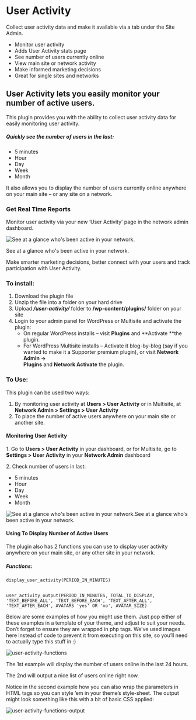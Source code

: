 # User Activity

Collect user activity data and make it available via a tab under the Site Admin.

* Monitor user activity 
* Adds User Activity stats page 
* See number of users currently online 
* View main site or network activity 
* Make informed marketing decisions 
* Great for single sites and networks 

## User Activity lets you easily monitor your number of active users.

This plugin provides you with the ability to collect user activity data for easily monitoring user activity.

##### Quickly see the number of users in the last:

* 5 minutes
* Hour
* Day
* Week
* Month

It also allows you to display the number of users currently online anywhere on your main site – or any site on a network.

### Get Real Time Reports

Monitor user activity via your new ‘User Activity’ page in the network admin dashboard.

![See at a glance who's been active in your network.][33]

See at a glance who's been active in your network.

Make smarter marketing decisions, better connect with your users and track participation with User Activity.

### **To install:**

1. Download the plugin file
2. Unzip the file into a folder on your hard drive
3. Upload **_/user-activity/_** folder to **/wp-content/plugins/** folder on your site
4. Login to your admin panel for WordPress or Multisite and activate the plugin: 
    * On regular WordPress installs – visit **Plugins** and **Activate **the plugin.
    * For WordPress Multisite installs – Activate it blog-by-blog (say if you wanted to make it a Supporter premium plugin), or visit **Network Admin ->  
Plugins** and **Network Activate** the plugin.

### **To Use:**

This plugin can be used two ways:

1. By monitoring user activity at **Users > User Activity** or in Multisite, at **Network Admin > Settings > User Activity**
2. To place the number of active users anywhere on your main site or another site.

#### Monitoring User Activity

1\. Go to **Users > User Activity** in your dashboard, or for Multisite, go to **Settings > User Activity** in your **Network Admin** dashboard

2\. Check number of users in last:

* 5 minutes
* Hour
* Day
* Week
* Month

![See at a glance who's been active in your network.][33]See at a glance who's been active in your network.

#### Using To Display Number of Active Users

The plugin also has 2 functions you can use to display user activity anywhere on your main site, or any other site in your network.

##### Functions:
    
    
    display_user_activity(PERIOD_IN_MINUTES)
    
    
    user_activity_output(PERIOD_IN_MINUTES, TOTAL_TO_DISPLAY, 'TEXT_BEFORE_ALL', 'TEXT_BEFORE_EACH', 'TEXT_AFTER_ALL', 'TEXT_AFTER_EACH', AVATARS 'yes' OR 'no', AVATAR_SIZE)

Below are some examples of how you might use them. Just pop either of these examples in a template of your theme, and adjust to suit your needs. Don’t forget to ensure they are wrapped in php tags. We’ve used images here instead of code to prevent it from executing on this site, so you’ll need to actually type this stuff in :)

![user-activity-functions][36]

The 1st example will display the number of users online in the last 24 hours.

The 2nd will output a nice list of users online right now.

Notice in the second example how you can also wrap the parameters in HTML tags so you can style ’em in your theme’s style-sheet. The output might look something like this with a bit of basic CSS applied:

![user-activity-functions-output][37]

[33]: https://premium.wpmudev.org/wp-content/uploads/2008/08/user-activity-settings-3.png
[36]: https://premium.wpmudev.org/wp-content/uploads/2008/08/user-activity-functions1.png
[37]: https://premium.wpmudev.org/wp-content/uploads/2008/08/user-activity-functions-output.png
